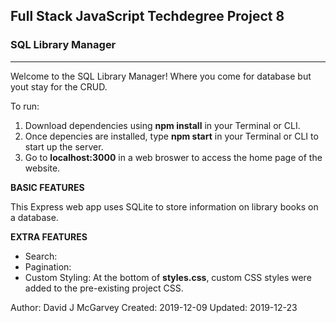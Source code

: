 Full Stack JavaScript Techdegree Project 8
-------------------------------------------
###         SQL Library Manager         ###
-------------------------------------------

Welcome to the SQL Library Manager! Where you come for database but yout stay for the CRUD.

To run: 
1. Download dependencies using **npm install** in your Terminal or CLI.
2. Once depencies are installed, type **npm start** in your Terminal or CLI to start up the server. 
3. Go to **localhost:3000** in a web broswer to access the home page of the website. 


**BASIC FEATURES**

This Express web app uses SQLite to store information on library books on a database. 

**EXTRA FEATURES**
- Search: 
- Pagination:
- Custom Styling: At the bottom of **styles.css**, custom CSS styles were added to the pre-existing project CSS. 


Author: David J McGarvey
Created: 2019-12-09
Updated: 2019-12-23 

